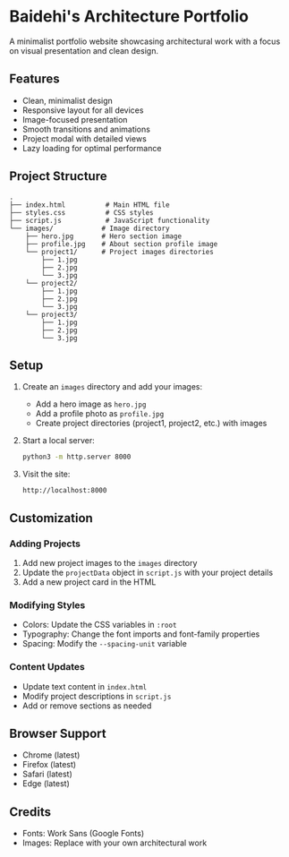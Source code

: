 # Baidehi's Architecture Portfolio

A minimalist portfolio website showcasing architectural work with a focus on visual presentation and clean design.

## Features

- Clean, minimalist design
- Responsive layout for all devices
- Image-focused presentation
- Smooth transitions and animations
- Project modal with detailed views
- Lazy loading for optimal performance

## Project Structure

```
.
├── index.html          # Main HTML file
├── styles.css          # CSS styles
├── script.js           # JavaScript functionality
└── images/            # Image directory
    ├── hero.jpg       # Hero section image
    ├── profile.jpg    # About section profile image
    └── project1/      # Project images directories
        ├── 1.jpg
        ├── 2.jpg
        └── 3.jpg
    └── project2/
        ├── 1.jpg
        ├── 2.jpg
        └── 3.jpg
    └── project3/
        ├── 1.jpg
        ├── 2.jpg
        └── 3.jpg
```

## Setup

1. Create an `images` directory and add your images:
   - Add a hero image as `hero.jpg`
   - Add a profile photo as `profile.jpg`
   - Create project directories (project1, project2, etc.) with images

2. Start a local server:
   ```bash
   python3 -m http.server 8000
   ```

3. Visit the site:
   ```
   http://localhost:8000
   ```

## Customization

### Adding Projects

1. Add new project images to the `images` directory
2. Update the `projectData` object in `script.js` with your project details
3. Add a new project card in the HTML

### Modifying Styles

- Colors: Update the CSS variables in `:root`
- Typography: Change the font imports and font-family properties
- Spacing: Modify the `--spacing-unit` variable

### Content Updates

- Update text content in `index.html`
- Modify project descriptions in `script.js`
- Add or remove sections as needed

## Browser Support

- Chrome (latest)
- Firefox (latest)
- Safari (latest)
- Edge (latest)

## Credits

- Fonts: Work Sans (Google Fonts)
- Images: Replace with your own architectural work 
